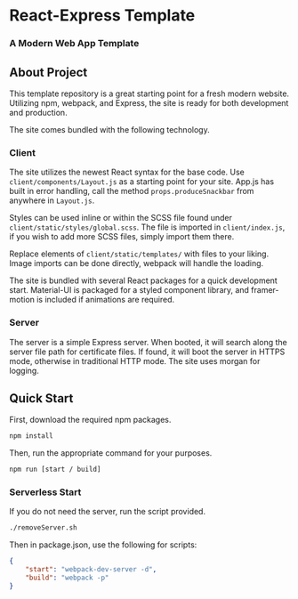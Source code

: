 # React-Express Template

### A Modern Web App Template

## About Project

This template repository is a great starting point for a fresh modern website. Utilizing npm, webpack, and Express, the 
site is ready for both development and production.

The site comes bundled with the following technology.

### Client

The site utilizes the newest React syntax for the base code. Use `client/components/Layout.js` as a starting point for 
your site. App.js has built in error handling, call the method `props.produceSnackbar` from anywhere in `Layout.js`.

Styles can be used inline or within the SCSS file found under `client/static/styles/global.scss`. The file is imported 
in `client/index.js`, if you wish to add more SCSS files, simply import them there.

Replace elements of `client/static/templates/` with files to your liking. Image imports can be done directly, webpack 
will handle the loading.

The site is bundled with several React packages for a quick development start. Material-UI is packaged for a styled 
component library, and framer-motion is included if animations are required.

### Server

The server is a simple Express server. When booted, it will search along the server file path for certificate files. If
found, it will boot the server in HTTPS mode, otherwise in traditional HTTP mode. The site uses morgan for logging.

## Quick Start

First, download the required npm packages.

```bash
npm install
```

Then, run the appropriate command for your purposes.

```bash
npm run [start / build]
```

### Serverless Start

If you do not need the server, run the script provided.

```bash
./removeServer.sh
```

Then in package.json, use the following for scripts:

```json
{
    "start": "webpack-dev-server -d",
    "build": "webpack -p"
}
```
